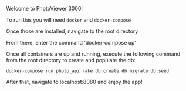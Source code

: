 Welcome to PhotoViewer 3000! 

To run this you will need `docker` and `docker-compose`

Once those are installed, navigate to the root directory

From there, enter the command 'docker-compose up' 

Once all containers are up and running, execute the following command from the root directory to create and populate the db: 

`docker-compose run photo_api rake db:create db:migrate db:seed`

After that, navigate to localhost:8080 and enjoy the app! 


